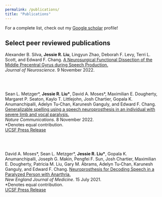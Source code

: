```yaml
---
permalink: /publications/
title: "Publications"
---
```


For a complete list, check out my <a href="https://scholar.google.com/citations?user=-T2Gq-EAAAAJ&hl=en&oi=ao">Google scholar</a> profile!
  
## Select peer reviewed publications

<p style="font-size:14px;">

Alexander B. Silva, <b>Jessie R. Liu</b>, Lingyun Zhao,
Deborah F. Levy, Terri L. Scott, and Edward F. Chang.
<a href="https://www.jneurosci.org/content/42/45/8416">A Neurosurgical Functional Dissection of the Middle Precentral Gyrus during Speech Production.</a>  
<i>Journal of Neuroscience</i>. 9 November 2022.

<br/><br/>

Sean L. Metzger*, <b>Jessie R. Liu*</b>, David A. Moses*,
Maximilian E. Dougherty, Margaret P. Seaton, Kaylo T. Littlejohn,
Josh Chartier, Gopala K. Anumanchipalli, Adelyn Tu‑Chan, Karunesh Ganguly,
and Edward F. Chang.
<a href="https://www.nature.com/articles/s41467-022-33611-3">Generalizable spelling using a speech neuroprosthesis in an individual with severe limb and vocal paralysis.</a>  
<i>Nature Communications</i>. 8 November 2022.<br/> 
*Denotes equal contribution. <br/>
<a href="https://neurosurgery.ucsf.edu/news/no-longer-loss-words">UCSF Press Release</a>

<br/><br/>

David A. Moses*, Sean L. Metzger*, <b>Jessie R. Liu*</b>,
Gopala K. Anumanchipalli, Joseph G. Makin, Pengfei F. Sun,
Josh Chartier, Maximilian E. Dougherty, Patricia M. Liu,
Gary M. Abrams, Adelyn Tu‑Chan, Karunesh Ganguly,
and Edward F. Chang.
<a href="https://www.nejm.org/doi/full/10.1056/NEJMoa2027540">Neuroprosthesis for Decoding Speech in a Paralyzed Person with Anarthria.</a>  
<i>New England Journal of Medicine</i>. 15 July 2021.<br/> 
*Denotes equal contribution. <br/>
<a href="https://www.ucsf.edu/news/2021/07/420946/neuroprosthesis-restores-words-man-paralysis">UCSF Press Release</a>

<br/><br/>
